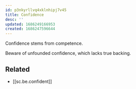 ```yaml
---
id: p3nkyrllvq4xklnhipj7v45
title: Confidence
desc: ''
updated: 1686249166953
created: 1686247596644
---
```


Confidence stems from competence. 

Beware of unfounded confidence, which lacks true backing.

## Related
- [[sc.be.confident]]